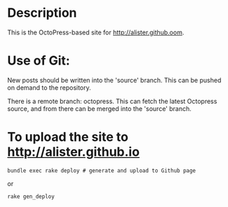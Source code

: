 # Description

This is the OctoPress-based site for <http://alister.github.oom>.

# Use of Git:

New posts should be written into the 'source' branch. This can be pushed on demand to the repository.

There is a remote branch: octopress. This can fetch the latest Octopress source, and from there can be
merged into the 'source' branch.

# To upload the site to http://alister.github.io

    bundle exec rake deploy # generate and upload to Github page

or

	rake gen_deploy

